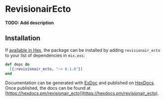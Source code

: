 # RevisionairEcto

**TODO: Add description**

## Installation

If [available in Hex](https://hex.pm/docs/publish), the package can be installed
by adding `revisionair_ecto` to your list of dependencies in `mix.exs`:

```elixir
def deps do
  [{:revisionair_ecto, "~> 0.1.0"}]
end
```

Documentation can be generated with [ExDoc](https://github.com/elixir-lang/ex_doc)
and published on [HexDocs](https://hexdocs.pm). Once published, the docs can
be found at [https://hexdocs.pm/revisionair_ecto](https://hexdocs.pm/revisionair_ecto).

